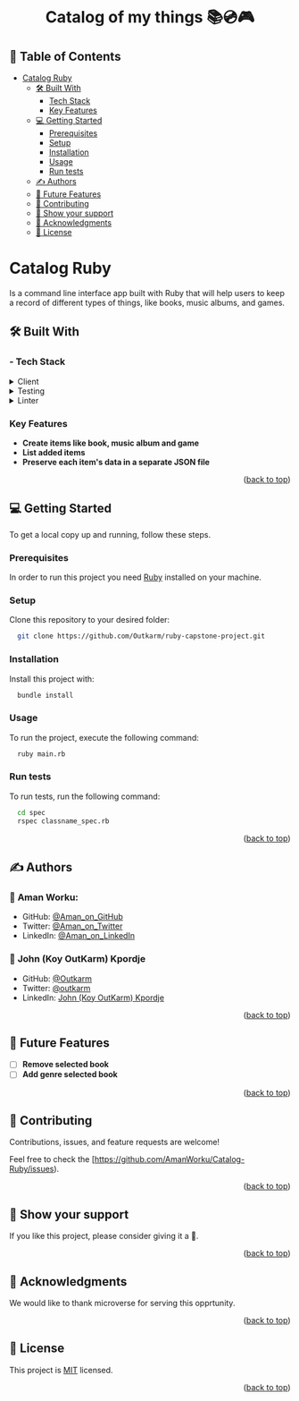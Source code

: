 <a name="readme-top"></a>

<div align="center">
  <h1><b>Catalog of my things 📚💿🎮</b></h1>
</div>


## 📗 Table of Contents

- [Catalog Ruby ](#about-project)
  - [🛠 Built With ](#built-with)
    - [Tech Stack ](#tech-stack)
    - [Key Features ](#key-features)
  - [💻 Getting Started ](#getting-started)
    - [Prerequisites](#prerequisites)
    - [Setup](#setup)
    - [Installation](#installation)
    - [Usage](#usage)
    - [Run tests](#run-tests)
  - [✍️ Authors ](#authors)
  - [🔭 Future Features ](#future-features)
  - [🤝 Contributing ](#contributing)
  - [💖 Show your support ](#support)
  - [🙏 Acknowledgments ](#acknowledgements)
  - [📝  License ](#license)


# Catalog Ruby <a name="about-project"></a>

Is a command line interface app built with Ruby that will help users to keep a record of different types of things, like books, music albums, and games.

## 🛠 Built With <a name="built-with"></a>

### - Tech Stack <a name="tech-stack"></a>

<details>
  <summary>Client</summary>
  <ul>
    <li><a href="https://www.ruby-lang.org/en/">Ruby</a></li>
  </ul>
</details>

<details>
<summary>Testing</summary>
  <ul>
    <li><a href="https://rspec.info/">RSpec</a></li>
  </ul>
</details>

<details>
<summary>Linter</summary>
  <ul>
    <li><a href="https://rubocop.org/">Rubocop</a></li>
  </ul>
</details>

### Key Features <a name="key-features"></a>

- **Create items like book, music album and game**
- **List added items**
- **Preserve each item's data in a separate JSON file**

<p align="right">(<a href="#readme-top">back to top</a>)</p>


## 💻 Getting Started <a name="getting-started"></a>

To get a local copy up and running, follow these steps.

### Prerequisites <a name="prerequisites"></a>

In order to run this project you need [Ruby](https://www.ruby-lang.org/en/) installed on your machine.


### Setup <a name="setup"></a>

Clone this repository to your desired folder:

```sh
  git clone https://github.com/Outkarm/ruby-capstone-project.git
```

### Installation <a name="installation"></a>

Install this project with:

```sh
  bundle install
```

### Usage <a name="usage"></a>

To run the project, execute the following command:

```sh
  ruby main.rb
```

### Run tests <a name="run-tests"></a>

To run tests, run the following command:

```sh
  cd spec
  rspec classname_spec.rb
```

<p align="right">(<a href="#readme-top">back to top</a>)</p>


## ✍️ Authors <a name="authors"></a>

### 👤 **Aman Worku**:
- GitHub: [@Aman_on_GitHub](https://github.com/AmanWorku)
- Twitter: [@Aman_on_Twitter](https://twitter.com/Amexworku)
- LinkedIn: [@Aman_on_LinkedIn](https://www.linkedin.com/in/aman-worku-tsegaw/)
  
### 👤 **John (Koy OutKarm) Kpordje**

- GitHub: [@Outkarm](https://github.com/Outkarm)
- Twitter: [@outkarm](https://twitter.com/outkarm)
- LinkedIn: [John (Koy OutKarm) Kpordje](https://linkedin.com/in/https://www.linkedin.com/in/koyoutkarm/)


<p align="right">(<a href="#readme-top">back to top</a>)</p>


## 🔭 Future Features <a name="future-features"></a>

- [ ] **Remove selected book**
- [ ] **Add genre selected book**

<p align="right">(<a href="#readme-top">back to top</a>)</p>


## 🤝 Contributing <a name="contributing"></a>

Contributions, issues, and feature requests are welcome!

Feel free to check the [https://github.com/AmanWorku/Catalog-Ruby/issues).

<p align="right">(<a href="#readme-top">back to top</a>)</p>


## 💖 Show your support <a name="support"></a>

If you like this project, please consider giving it a 🌟.

<p align="right">(<a href="#readme-top">back to top</a>)</p>


## 🙏 Acknowledgments <a name="acknowledgements"></a>

We would like to thank microverse for serving this opprtunity.


<p align="right">(<a href="#readme-top">back to top</a>)</p>


## 📝  License <a name="license"></a>

This project is [MIT](./LICENSE) licensed.

<p align="right">(<a href="#readme-top">back to top</a>)</p>
